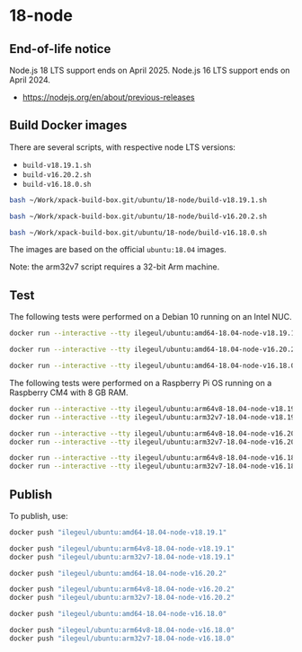 
# 18-node

## End-of-life notice

Node.js 18 LTS support ends on April 2025.
Node.js 16 LTS support ends on April 2024.

- <https://nodejs.org/en/about/previous-releases>

## Build Docker images

There are several scripts, with respective node LTS versions:

- `build-v18.19.1.sh`
- `build-v16.20.2.sh`
- `build-v16.18.0.sh`

```sh
bash ~/Work/xpack-build-box.git/ubuntu/18-node/build-v18.19.1.sh
```

```sh
bash ~/Work/xpack-build-box.git/ubuntu/18-node/build-v16.20.2.sh
```

```sh
bash ~/Work/xpack-build-box.git/ubuntu/18-node/build-v16.18.0.sh
```

The images are based on the official `ubuntu:18.04` images.

Note: the arm32v7 script requires a 32-bit Arm machine.

## Test

The following tests were performed on a Debian 10
running on an Intel NUC.

```sh
docker run --interactive --tty ilegeul/ubuntu:amd64-18.04-node-v18.19.1
```

```sh
docker run --interactive --tty ilegeul/ubuntu:amd64-18.04-node-v16.20.2
```

```sh
docker run --interactive --tty ilegeul/ubuntu:amd64-18.04-node-v16.18.0
```

The following tests were performed on a Raspberry Pi OS
running on a Raspberry CM4 with 8 GB RAM.

```sh
docker run --interactive --tty ilegeul/ubuntu:arm64v8-18.04-node-v18.19.1
docker run --interactive --tty ilegeul/ubuntu:arm32v7-18.04-node-v18.19.1
```

```sh
docker run --interactive --tty ilegeul/ubuntu:arm64v8-18.04-node-v16.20.2
docker run --interactive --tty ilegeul/ubuntu:arm32v7-18.04-node-v16.20.2
```

```sh
docker run --interactive --tty ilegeul/ubuntu:arm64v8-18.04-node-v16.18.0
docker run --interactive --tty ilegeul/ubuntu:arm32v7-18.04-node-v16.18.0
```

## Publish

To publish, use:

```sh
docker push "ilegeul/ubuntu:amd64-18.04-node-v18.19.1"

docker push "ilegeul/ubuntu:arm64v8-18.04-node-v18.19.1"
docker push "ilegeul/ubuntu:arm32v7-18.04-node-v18.19.1"
```

```sh
docker push "ilegeul/ubuntu:amd64-18.04-node-v16.20.2"

docker push "ilegeul/ubuntu:arm64v8-18.04-node-v16.20.2"
docker push "ilegeul/ubuntu:arm32v7-18.04-node-v16.20.2"
```

```sh
docker push "ilegeul/ubuntu:amd64-18.04-node-v16.18.0"

docker push "ilegeul/ubuntu:arm64v8-18.04-node-v16.18.0"
docker push "ilegeul/ubuntu:arm32v7-18.04-node-v16.18.0"
```

